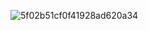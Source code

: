   ![5f02b51cf0f41928ad620a34](https://user-images.githubusercontent.com/67503435/95449601-a2672800-0982-11eb-8793-984527f7d22e.jpg)                                                                                             
